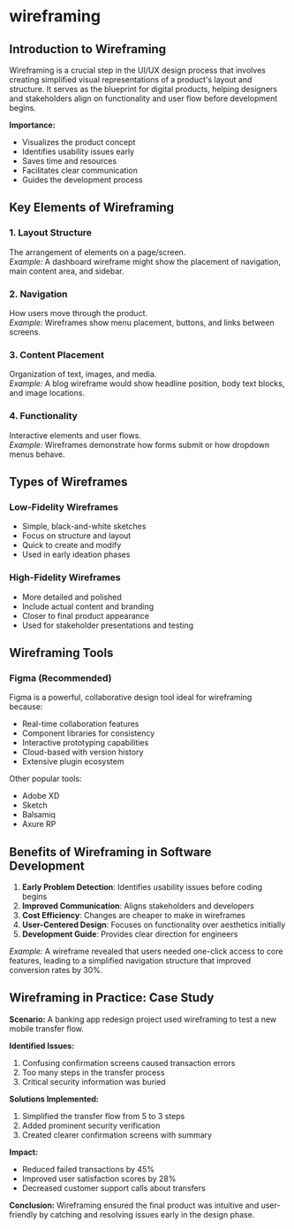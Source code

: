 # wireframing
## Introduction to Wireframing

Wireframing is a crucial step in the UI/UX design process that involves creating simplified visual representations of a product's layout and structure. It serves as the blueprint for digital products, helping designers and stakeholders align on functionality and user flow before development begins.

**Importance:**
- Visualizes the product concept
- Identifies usability issues early
- Saves time and resources
- Facilitates clear communication
- Guides the development process

## Key Elements of Wireframing

### 1. Layout Structure
The arrangement of elements on a page/screen.  
*Example:* A dashboard wireframe might show the placement of navigation, main content area, and sidebar.

### 2. Navigation
How users move through the product.  
*Example:* Wireframes show menu placement, buttons, and links between screens.

### 3. Content Placement
Organization of text, images, and media.  
*Example:* A blog wireframe would show headline position, body text blocks, and image locations.

### 4. Functionality
Interactive elements and user flows.  
*Example:* Wireframes demonstrate how forms submit or how dropdown menus behave.

## Types of Wireframes

### Low-Fidelity Wireframes
- Simple, black-and-white sketches
- Focus on structure and layout
- Quick to create and modify
- Used in early ideation phases

### High-Fidelity Wireframes
- More detailed and polished
- Include actual content and branding
- Closer to final product appearance
- Used for stakeholder presentations and testing

## Wireframing Tools

### Figma (Recommended)
Figma is a powerful, collaborative design tool ideal for wireframing because:
- Real-time collaboration features
- Component libraries for consistency
- Interactive prototyping capabilities
- Cloud-based with version history
- Extensive plugin ecosystem

Other popular tools:
- Adobe XD
- Sketch
- Balsamiq
- Axure RP

## Benefits of Wireframing in Software Development

1. **Early Problem Detection**: Identifies usability issues before coding begins
2. **Improved Communication**: Aligns stakeholders and developers
3. **Cost Efficiency**: Changes are cheaper to make in wireframes
4. **User-Centered Design**: Focuses on functionality over aesthetics initially
5. **Development Guide**: Provides clear direction for engineers

*Example:* A wireframe revealed that users needed one-click access to core features, leading to a simplified navigation structure that improved conversion rates by 30%.

## Wireframing in Practice: Case Study

**Scenario:** A banking app redesign project used wireframing to test a new mobile transfer flow.

**Identified Issues:**
1. Confusing confirmation screens caused transaction errors
2. Too many steps in the transfer process
3. Critical security information was buried

**Solutions Implemented:**
1. Simplified the transfer flow from 5 to 3 steps
2. Added prominent security verification
3. Created clearer confirmation screens with summary

**Impact:**
- Reduced failed transactions by 45%
- Improved user satisfaction scores by 28%
- Decreased customer support calls about transfers

**Conclusion:** Wireframing ensured the final product was intuitive and user-friendly by catching and resolving issues early in the design phase.
